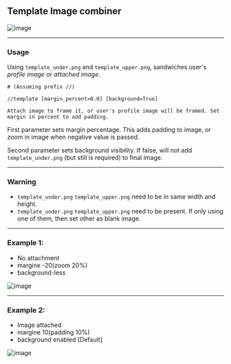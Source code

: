 ## Template Image combiner

![image](https://user-images.githubusercontent.com/26041217/122682801-836da500-d236-11eb-8deb-488985c9856b.png)

---

### Usage

Using `template_under.png` and `template_upper.png`, sandwiches user's *profile image* or *attached image*.

```shell
# (Assuming prefix //)

//template [margin_percent=0.0] [background=True]

Attach image to frame it, or user's profile image will be framed. Set margin in percent to add padding.
```

First parameter sets margin percentage. This adds padding to image, or zoom in image when negative value is passed.

Second parameter sets background visibility. If false, will not add `template_under.png` (but still is required) to final image.

---

### Warning

- `template_under.png` `template_upper.png` need to be in same width and height.
- `template_under.png` `template_upper.png` need to be present. If only using one of them, then set other as blank image.


---
### Example 1:

- No attachment
- margine -20(zoom 20%)
- background-less
    
![image](https://user-images.githubusercontent.com/26041217/122682569-3fc66b80-d235-11eb-9a27-f2c59c0c2fa4.png)


---
### Example 2:

- Image attached
- margine 10(padding 10%)
- background enabled [Default]

![image](https://user-images.githubusercontent.com/26041217/122682614-7ac89f00-d235-11eb-91cc-ce0418577153.png)
